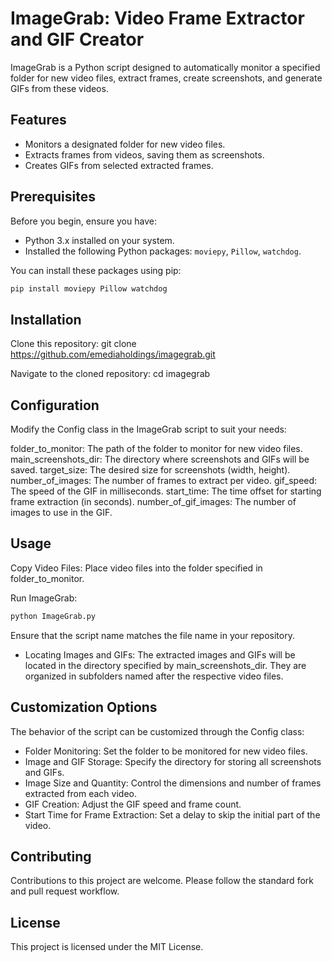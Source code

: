 # ImageGrab: Video Frame Extractor and GIF Creator

ImageGrab is a Python script designed to automatically monitor a specified folder for new video files, extract frames, create screenshots, and generate GIFs from these videos.

## Features

- Monitors a designated folder for new video files.
- Extracts frames from videos, saving them as screenshots.
- Creates GIFs from selected extracted frames.

## Prerequisites

Before you begin, ensure you have:
- Python 3.x installed on your system.
- Installed the following Python packages: `moviepy`, `Pillow`, `watchdog`.

You can install these packages using pip:
```bash
pip install moviepy Pillow watchdog
```

## Installation

Clone this repository:
git clone https://github.com/emediaholdings/imagegrab.git

Navigate to the cloned repository:
cd imagegrab

## Configuration
Modify the Config class in the ImageGrab script to suit your needs:

folder_to_monitor: The path of the folder to monitor for new video files.
main_screenshots_dir: The directory where screenshots and GIFs will be saved.
target_size: The desired size for screenshots (width, height).
number_of_images: The number of frames to extract per video.
gif_speed: The speed of the GIF in milliseconds.
start_time: The time offset for starting frame extraction (in seconds).
number_of_gif_images: The number of images to use in the GIF.

## Usage
Copy Video Files: Place video files into the folder specified in folder_to_monitor.

Run ImageGrab:
```bash
python ImageGrab.py
```
Ensure that the script name matches the file name in your repository.

- Locating Images and GIFs: The extracted images and GIFs will be located in the directory specified by main_screenshots_dir. They are organized in subfolders named after the respective video files.

## Customization Options
The behavior of the script can be customized through the Config class:

- Folder Monitoring: Set the folder to be monitored for new video files.
- Image and GIF Storage: Specify the directory for storing all screenshots and GIFs.
- Image Size and Quantity: Control the dimensions and number of frames extracted from each video.
- GIF Creation: Adjust the GIF speed and frame count.
- Start Time for Frame Extraction: Set a delay to skip the initial part of the video.

## Contributing
Contributions to this project are welcome. Please follow the standard fork and pull request workflow.

## License
This project is licensed under the MIT License.

